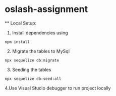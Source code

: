 # oslash-assignment

** Local Setup:

1. Install dependencies using

`npm install`

2. Migrate the tables to MySql

`npx sequelize db:migrate`

3. Seeding the tables

`npx sequelize db:seed:all`

4.Use Visual Studio debugger to run project locally

